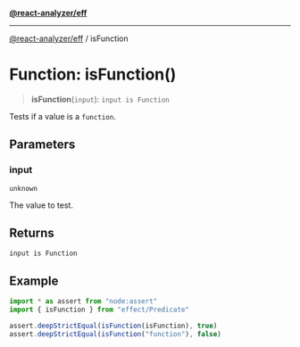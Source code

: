 [**@react-analyzer/eff**](../README.md)

***

[@react-analyzer/eff](../README.md) / isFunction

# Function: isFunction()

> **isFunction**(`input`): `input is Function`

Tests if a value is a `function`.

## Parameters

### input

`unknown`

The value to test.

## Returns

`input is Function`

## Example

```ts
import * as assert from "node:assert"
import { isFunction } from "effect/Predicate"

assert.deepStrictEqual(isFunction(isFunction), true)
assert.deepStrictEqual(isFunction("function"), false)
```

